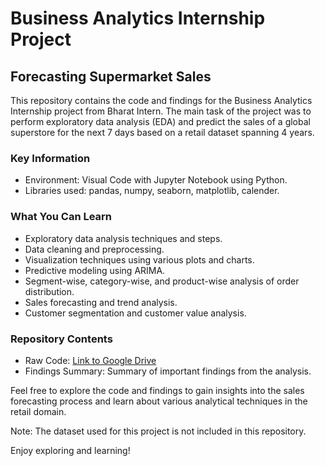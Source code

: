 # Business Analytics Internship Project

## Forecasting Supermarket Sales

This repository contains the code and findings for the Business Analytics Internship project from Bharat Intern. The main task of the project was to perform exploratory data analysis (EDA) and predict the sales of a global superstore for the next 7 days based on a retail dataset spanning 4 years.

### Key Information

- Environment: Visual Code with Jupyter Notebook using Python.
- Libraries used: pandas, numpy, seaborn, matplotlib, calender.

### What You Can Learn

- Exploratory data analysis techniques and steps.
- Data cleaning and preprocessing.
- Visualization techniques using various plots and charts.
- Predictive modeling using ARIMA.
- Segment-wise, category-wise, and product-wise analysis of order distribution.
- Sales forecasting and trend analysis.
- Customer segmentation and customer value analysis.

### Repository Contents

- Raw Code: [Link to Google Drive](https://drive.google.com/file/d/1hG8-nKLuoXRVYsF8h2gfM1rOy49DnOu5/view?usp=sharing)
- Findings Summary: Summary of important findings from the analysis.

Feel free to explore the code and findings to gain insights into the sales forecasting process and learn about various analytical techniques in the retail domain.

Note: The dataset used for this project is not included in this repository.

Enjoy exploring and learning!
